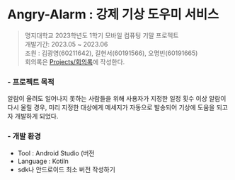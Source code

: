 # Angry-Alarm : 강제 기상 도우미 서비스

> 명지대학교 2023학년도 1학기 모바일 컴퓨팅 기말 프로젝트
<br>개발기간: 2023.05 ~ 2023.06
<br>조원 : 김광영(60211642), 길현서(60191566), 오명빈(60191665)
<br>회의록은 [Projects/회의록](https://github.com/orgs/mobile-coumputing-2023-1/projects/4)에 작성한다.

### - 프로젝트 목적
알람이 울려도 일어나지 못하는 사람들을 위해 사용자가 지정한 일정 횟수 이상 알람이 다시 울릴 경우, 미리 지정한 대상에게 메세지가 자동으로 발송되어 기상에 도움을 되고자 개발하게 되었다.

### - 개발 환경
* Tool : Android Studio (버전
* Language : Kotiln
* sdk나 안드로이드 최소 버전 작성하기
